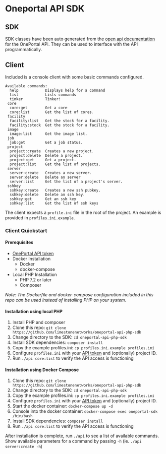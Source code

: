 # Oneportal API SDK

## SDK
SDK classes have been auto generated from the [open api documentation](https://api.dallas-idc.com/v2/documentation) for the OnePortal API. They can be used to interface with the API programmatically.

## Client
Included is a console client with some basic commands configured. 

```
Available commands:
  help            Displays help for a command
  list            Lists commands
  tinker          Tinker!
 core
  core:get        Get a core
  core:list       Get the list of cores.
 facility
  facility:list   Get the stock for a facility.
  facility:stock  Get the stock for a facility.
 image
  image:list      Get the image list.
 job
  job:get         Get a job status.
 project
  project:create  Creates a new project.
  project:delete  Delete a project.
  project:get     Get a project.
  project:list    Get the list of projects.
 server
  server:create   Creates a new server.
  server:delete   Delete an server
  server:list     Get the list of a project's server.
 sshkey
  sshkey:create   Creates a new ssh pubkey.
  sshkey:delete   Delete an ssh key.
  sshkey:get      Get an ssh key
  sshkey:list     Get the list of ssh keys
```

The client expects a `profile.ini` file in the root of the project. An example is provided in `profiles.ini.example`.

### Client Quickstart

#### Prerequisites
- [OnePortal API token](https://one.limestonenetworks.com/administrative/api.html)
- Docker Installation
  - Docker
  - docker-compose
- Local PHP Installation
  - PHP 7.2 or later
  - Composer

_Note: The Dockerfile and docker-compose configuration included in this repo can be used instead of installing PHP on your system._

#### Installation using local PHP
1) Install PHP and composer
2) Clone this repo: `git clone https://github.com/limestonenetworks/oneportal-api-php-sdk`
3) Change directory to the SDK: `cd oneportal-api-php-sdk`
4) Install SDK dependencies: `composer install`
5) Copy the example profiles.ini: `cp profiles.ini.example profiles.ini`
6) Configure `profiles.ini` with your [API token](https://one.limestonenetworks.com/administrative/api.html) and (optionally) project ID.
7) Run `./api core:list` to verify the API access is functioning

#### Installation using Docker Compose
1) Clone this repo: `git clone https://github.com/limestonenetworks/oneportal-api-php-sdk`
2) Change directory to the SDK: `cd oneportal-api-php-sdk`
3) Copy the example profiles.ini: `cp profiles.ini.example profiles.ini`
4) Configure `profiles.ini` with your [API token](https://one.limestonenetworks.com/administrative/api.html) and (optionally) project ID.
5) Start the docker container: `docker-compose up -d`
6) Console into the docker container: `docker-compose exec oneportal-sdk /bin/bash`
7) Install SDK dependencies: `composer install`
8) Run `./api core:list` to verify the API access is functioning

After installation is complete, run `./api` to see a list of available commands. Show available parameters for a command by passing `-h` (ie. `./api server:create -h`)
